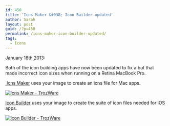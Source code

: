 ```yaml
---
id: 450
title: 'Icns Maker &#038; Icon Builder updated'
author: Sarah
layout: post
guid: /?p=450
permalink: /icns-maker-icon-builder-updated/
tags:
  - Icons
---
```

January 18th 2013:

Both of the icon building apps have now been updated to fix a but that made incorrect icon sizes when running on a Retina MacBook Pro.

[ Icns Maker][1] uses your image to create an icns file for Mac apps.  

<a href="http://itunes.apple.com/app/icns-maker/id550942266?mt=12&uo=4" target="itunes_store"><img style="border: 0;" alt="Icns Maker - TrozWare" src="http://r.mzstatic.com/images/web/linkmaker/badge_macappstore-lrg.gif" /></a>

[Icon Builder][2] uses your image to create the suite of icon files needed for iOS apps. 

<a href="http://itunes.apple.com/app/icon-builder/id552293482?mt=12&uo=4" target="itunes_store"><img style="border: 0;" alt="Icon Builder - TrozWare" src="http://r.mzstatic.com/images/web/linkmaker/badge_macappstore-lrg.gif" /></a>

 [1]: /icns-maker/ "Icns Maker"
 [2]: /icon-builder/ "Icon Builder"